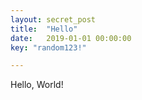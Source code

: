 ```yaml
---
layout: secret_post
title:  "Hello"
date:   2019-01-01 00:00:00
key: "random123!"

---
```


Hello, World!